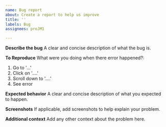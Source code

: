 ```yaml
---
name: Bug report
about: Create a report to help us improve
title: ''
labels: Bug
assignees: proJM1

---
```


**Describe the bug**
A clear and concise description of what the bug is.

**To Reproduce**
What were you doing when there error happened?:
1. Go to '...'
2. Click on '....'
3. Scroll down to '....'
4. See error

**Expected behavior**
A clear and concise description of what you expected to happen.

**Screenshots**
If applicable, add screenshots to help explain your problem.

**Additional context**
Add any other context about the problem here.
